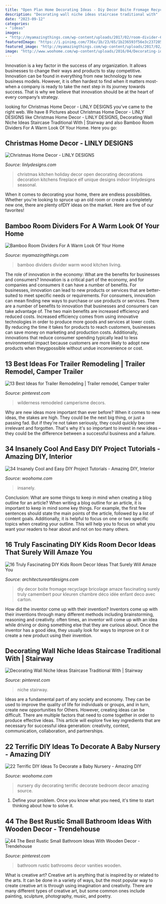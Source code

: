 ```yaml
---
title: "Open Plan Home Decorating Ideas - Diy Decor Boite Fromage Recyclage Bricolage Amaze Fascinating Surely Truly Camembert Pour Kleuren Chambre Déco Idée Enfant Deco Avec Carton"
description: "Decorating wall niche ideas staircase traditional with"
date: "2023-09-12"
categories:
- "ideas"
images:
- "http://myamazingthings.com/wp-content/uploads/2017/02/room-divider-669x1024.jpg"
featuredImage: "https://i.pinimg.com/736x/1b/23/65/1b236593f56e3c237205608050835c7d.jpg"
featured_image: "http://myamazingthings.com/wp-content/uploads/2017/02/room-divider-669x1024.jpg"
image: "http://www.woohome.com/wp-content/uploads/2016/04/Decorating-ideas-for-Nursery-5.jpg"
---
```



Innovation is a key factor in the success of any organization. It allows businesses to change their ways and products to stay competitive. Innovation can be found in everything from new technology to new business models. However, it is often hardest to find when it matters most- when a company is ready to take the next step in its journey towards success. That is why we believe that innovation should be at the heart of every company’s strategy.

	

		
looking for Christmas Home Decor - LINLY DESIGNS you've came to the right web. We have 8 Pictures about Christmas Home Decor - LINLY DESIGNS like Christmas Home Decor - LINLY DESIGNS, Decorating Wall Niche Ideas Staircase Traditional With | Stairway and also Bamboo Room Dividers For A Warm Look Of Your Home. Here you go:
		
    
## Christmas Home Decor - LINLY DESIGNS

<img loading=lazy src="http://www.linlydesigns.com/wp-content/uploads/2016/11/unique-kitchen-christmas-decorating.jpg" onerror="this.onerror=null;this.src='https://tse3.mm.bing.net/th?id=OIP.OQVehlvKyGkKHxGVuViftwHaLH&amp;pid=15.1';" alt="Christmas Home Decor - LINLY DESIGNS">

_Source: linlydesigns.com_

>christmas kitchen holiday decor open decorating decorations decoration kitchens fireplace elf unique designs indoor linlydesigns seasonal. 

	

When it comes to decorating your home, there are endless possibilities. Whether you're looking to spruce up an old room or create a completely new one, there are plenty ofDIY ideas on the market. Here are five of our favorites!

    
## Bamboo Room Dividers For A Warm Look Of Your Home

<img loading=lazy src="http://myamazingthings.com/wp-content/uploads/2017/02/room-divider-669x1024.jpg" onerror="this.onerror=null;this.src='https://tse1.mm.bing.net/th?id=OIP.SlNmQngnS-yNQdHbgAzoSAHaLV&amp;pid=15.1';" alt="Bamboo Room Dividers For A Warm Look Of Your Home">

_Source: myamazingthings.com_

>bamboo dividers divider warm wood kitchen living. 

	

The role of innovation in the economy: What are the benefits for businesses and consumers?
Innovation is a critical part of the economy, and for companies and consumers it can have a number of benefits. For businesses, innovation can lead to new products or services that are better-suited to meet specific needs or requirements. For consumers, innovation can mean finding new ways to purchase or use products or services.
There are a number of benefits to innovation that businesses and consumers can take advantage of. The two main benefits are increased efficiency and reduced costs. Increased efficiency comes from using innovative technologies in order to produce more goods and services at lower costs. By reducing the time it takes for products to reach customers, businesses can save money on marketing and production costs. Additionally, innovations that reduce consumer spending typically lead to less environmental impact because customers are more likely to adopt new products when theygpossible without undue inconvenience or cost.

    
## 13 Best Ideas For Trailer Remodeling | Trailer Remodel, Camper Trailer

<img loading=lazy src="https://i.pinimg.com/736x/90/cb/7a/90cb7a6930049a15260928a95891b6c9.jpg" onerror="this.onerror=null;this.src='https://tse3.mm.bing.net/th?id=OIP.FY9QvamGcKjKBf5_Zv7YWgHaJ3&amp;pid=15.1';" alt="13 Best Ideas for Trailer Remodeling | Trailer remodel, Camper trailer">

_Source: pinterest.com_

>wilderness remodeled camperisme decors. 

	

Why are new ideas more important than ever before?
When it comes to new ideas, the stakes are high. They could be the next big thing, or just a passing fad. But if they're not taken seriously, they could quickly become irrelevant and forgotten. That's why it's so important to invest in new ideas – they could be the difference between a successful business and a failure.

    
## 34 Insanely Cool And Easy DIY Project Tutorials - Amazing DIY, Interior

<img loading=lazy src="https://www.woohome.com/wp-content/uploads/2013/12/Easy-And-Cheap-DIY-Projects-14.jpg" onerror="this.onerror=null;this.src='https://tse3.mm.bing.net/th?id=OIP.v2qZrkcZkomcW6J0-MTnSAHaKj&amp;pid=15.1';" alt="34 Insanely Cool and Easy DIY Project Tutorials - Amazing DIY, Interior">

_Source: woohome.com_

>insanely. 

	

Conclusion: What are some things to keep in mind when creating a blog outline for an article?
When writing a blog outline for an article, it is important to keep in mind some key things. For example, the first few sentences should state the main points of the article, followed by a list of content goals. Additionally, it is helpful to focus on one or two specific topics when creating your outline. This will help you to focus on what you want your readers to hear about and not on too many others.

    
## 16 Truly Fascinating DIY Kids Room Decor Ideas That Surely Will Amaze You

<img loading=lazy src="https://www.architectureartdesigns.com/wp-content/uploads/2015/01/1342.jpg" onerror="this.onerror=null;this.src='https://tse2.mm.bing.net/th?id=OIP.B8vcbcDMFwP3KDXfDE8msgHaKN&amp;pid=15.1';" alt="16 Truly Fascinating DIY Kids Room Decor Ideas That Surely Will Amaze You">

_Source: architectureartdesigns.com_

>diy decor boite fromage recyclage bricolage amaze fascinating surely truly camembert pour kleuren chambre déco idée enfant deco avec carton. 

	

How did the inventor come up with their invention?
Inventors come up with their inventions through many different methods including brainstorming, reasoning and creativity. often times, an inventor will come up with an idea while driving or doing something else that they are curious about. Once the inventor has a good idea, they usually look for ways to improve on it or create a new product using their invention.

    
## Decorating Wall Niche Ideas Staircase Traditional With | Stairway

<img loading=lazy src="https://i.pinimg.com/736x/6f/18/2b/6f182ba1410922d6755ffbf050d156df.jpg" onerror="this.onerror=null;this.src='https://tse4.mm.bing.net/th?id=OIP.2YWusE6JTUJbPjnSLD7ZAAHaLE&amp;pid=15.1';" alt="Decorating Wall Niche Ideas Staircase Traditional With | Stairway">

_Source: pinterest.com_

>niche stairway. 

	

Ideas are a fundamental part of any society and economy. They can be used to improve the quality of life for individuals or groups, and in turn, create new opportunities for Others. However, creating ideas can be difficult. There are multiple factors that need to come together in order to produce effective ideas. This article will explore five key ingredients that are necessary for successful idea generation: creativity, context, communication, collaboration, and partnerships.

    
## 22 Terrific DIY Ideas To Decorate A Baby Nursery - Amazing DIY

<img loading=lazy src="http://www.woohome.com/wp-content/uploads/2016/04/Decorating-ideas-for-Nursery-5.jpg" onerror="this.onerror=null;this.src='https://tse1.mm.bing.net/th?id=OIP.QCaUoTkUTZYXT_OWc1RBXAHaLH&amp;pid=15.1';" alt="22 Terrific DIY Ideas To Decorate a Baby Nursery - Amazing DIY">

_Source: woohome.com_

>nursery diy decorating terrific decorate bedroom decor amazing source. 

	

1. Define your problem. Once you know what you need, it's time to start thinking about how to solve it. 

    
## 44 The Best Rustic Small Bathroom Ideas With Wooden Decor - Trendehouse

<img loading=lazy src="https://i.pinimg.com/736x/1b/23/65/1b236593f56e3c237205608050835c7d.jpg" onerror="this.onerror=null;this.src='https://tse2.mm.bing.net/th?id=OIP.R5_vRgd67XNjg_TxIJmUVgHaLL&amp;pid=15.1';" alt="44 The Best Rustic Small Bathroom Ideas With Wooden Decor - Trendehouse">

_Source: pinterest.com_

>bathroom rustic bathrooms decor vanities wooden. 

	

What is creative art?
Creative art is anything that is inspired by or related to the arts. It can be done in a variety of ways, but the most popular way to create creative art is through using imagination and creativity. There are many different types of creative art, but some common ones include painting, sculpture, photography, music, and poetry.

